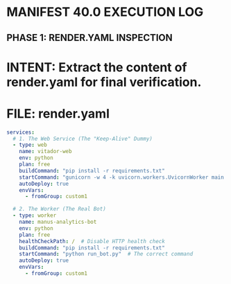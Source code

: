 # MANIFEST 40.0 EXECUTION LOG
## PHASE 1: RENDER.YAML INSPECTION
# INTENT: Extract the content of render.yaml for final verification.
# FILE: render.yaml
```yaml
services:
  # 1. The Web Service (The "Keep-Alive" Dummy)
  - type: web
    name: vitador-web
    env: python
    plan: free
    buildCommand: "pip install -r requirements.txt"
    startCommand: "gunicorn -w 4 -k uvicorn.workers.UvicornWorker main:app"
    autoDeploy: true
    envVars:
      - fromGroup: custom1

  # 2. The Worker (The Real Bot)
  - type: worker
    name: manus-analytics-bot
    env: python
    plan: free
    healthCheckPath: /  # Disable HTTP health check
    buildCommand: "pip install -r requirements.txt"
    startCommand: "python run_bot.py"  # The correct command
    autoDeploy: true
    envVars:
      - fromGroup: custom1
```
